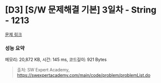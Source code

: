 # [D3] [S/W 문제해결 기본] 3일차 - String - 1213 

[문제 링크](https://swexpertacademy.com/main/code/problem/problemDetail.do?contestProbId=AV14P0c6AAUCFAYi) 

### 성능 요약

메모리: 20,872 KB, 시간: 145 ms, 코드길이: 921 Bytes



> 출처: SW Expert Academy, https://swexpertacademy.com/main/code/problem/problemList.do